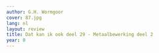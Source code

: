 ```yaml
---
author: G.H. Wormgoor
cover: 87.jpg
lang: nl
layout: review
title: Dat kan ik ook deel 29 - Metaalbewerking deel 2
year: 0
---
```

